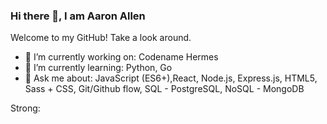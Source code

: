   ### Hi there 👋, I am Aaron Allen

Welcome to my GitHub! Take a look around.
<!--
**H3R01A/H3R01A** is a ✨ _special_ ✨ repository because its `README.md` (this file) appears on your GitHub profile.

Here are some ideas to get you started:

- 🔭 I’m currently working on ...
- 🌱 I’m currently learning ...
- 👯 I’m looking to collaborate on ...
- 🤔 I’m looking for help with ...
- 💬 Ask me about ...
- 📫 How to reach me: ...
- 😄 Pronouns: ...
- ⚡ Fun fact: ...

<img src="https://github.com/H3R01A/H3R01A/assets/10767875/55c2578a-83a5-4f00-9529-9553d262986c" width="100" alt="TypeScript">
-->

- 🔭 I’m currently working on: Codename Hermes
- 🌱 I’m currently learning: Python, Go
- 💬 Ask me about: JavaScript (ES6+),React, Node.js, Express.js, HTML5, Sass + CSS, Git/Github flow, SQL - PostgreSQL, NoSQL - MongoDB

Strong:

<a href=”https://www.twitchcon.com”></a>



